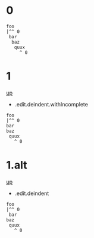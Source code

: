 # 0

```
foo
|^^ 0
 bar
  baz
   quux
     ^ 0
```

# 1
[up](#0)

- .edit.deindent.withIncomplete

```
foo
|^^ 0
bar
baz
 quux
   ^ 0
```

# 1.alt
[up](#0)

- .edit.deindent

```
foo
|^^ 0
 bar
baz
 quux
   ^ 0
```
